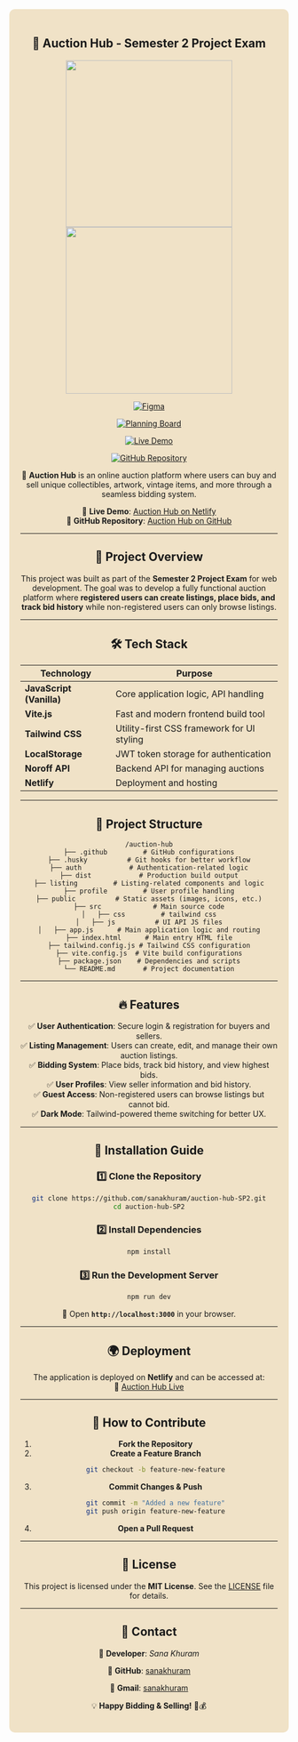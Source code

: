 <div style="background-color: #F0E2C7; padding: 20px; border-radius: 10px; text-align: center;">

## 🎁 Auction Hub - Semester 2 Project Exam

<p align="center">
  <img src="https://github.com/user-attachments/assets/09182040-abd7-4ecf-8ad6-b6d0be882579" width="300" />
  <img src="https://github.com/user-attachments/assets/6b4c635a-2d1e-4ec4-ba05-13610ec7dd35" width="300" />
</p>

[![Figma](https://img.shields.io/badge/Figma-Design-blue?style=for-the-badge&logo=figma)](https://www.figma.com/design/KNSBShYJcA6w3ROnkKjCRL/Semester-Project-2?node-id=267-1706&t=zckP4vAQApGubGxC-1)

[![Planning Board](https://img.shields.io/badge/Planning-Board-yellow?style=for-the-badge&logo=trello)](https://github.com/users/sanakhuram/projects/5)

[![Live Demo](https://img.shields.io/badge/Live-Demo-green?style=for-the-badge&logo=netlify)](https://auction-hub.netlify.app/)

[![GitHub Repository](https://img.shields.io/badge/GitHub-Repo-black?style=for-the-badge&logo=github)](https://github.com/sanakhuram/auction-hub-SP2)


🚀 **Auction Hub** is an online auction platform where users can buy and sell unique collectibles, artwork, vintage items, and more through a seamless bidding system.

📌 **Live Demo**: [Auction Hub on Netlify](https://auction-hub.netlify.app/)  
📌 **GitHub Repository**: [Auction Hub on GitHub](https://github.com/sanakhuram/auction-hub-SP2)  

---

## 📌 Project Overview

This project was built as part of the **Semester 2 Project Exam** for web development. The goal was to develop a fully functional auction platform where **registered users can create listings, place bids, and track bid history** while non-registered users can only browse listings.

---

## 🛠️ Tech Stack

| **Technology**  | **Purpose**  |
|----------------|-------------|
| **JavaScript (Vanilla)** | Core application logic, API handling |
| **Vite.js**  | Fast and modern frontend build tool |
| **Tailwind CSS**  | Utility-first CSS framework for UI styling |
| **LocalStorage** | JWT token storage for authentication |
| **Noroff API** | Backend API for managing auctions |
| **Netlify**  | Deployment and hosting |

---

## 📂 Project Structure

```
/auction-hub
├── .github         # GitHub configurations
├── .husky          # Git hooks for better workflow
├── auth            # Authentication-related logic
├── dist            # Production build output
├── listing         # Listing-related components and logic
├── profile         # User profile handling
├── public          # Static assets (images, icons, etc.)
├── src             # Main source code
│   ├── css         # tailwind css
│   ├── js          # UI API JS files
│   ├── app.js      # Main application logic and routing
├── index.html      # Main entry HTML file
├── tailwind.config.js # Tailwind CSS configuration
├── vite.config.js  # Vite build configurations
├── package.json    # Dependencies and scripts
└── README.md       # Project documentation
```

---

## 🔥 Features

✅ **User Authentication**: Secure login & registration for buyers and sellers.  
✅ **Listing Management**: Users can create, edit, and manage their own auction listings.  
✅ **Bidding System**: Place bids, track bid history, and view highest bids.  
✅ **User Profiles**: View seller information and bid history.  
✅ **Guest Access**: Non-registered users can browse listings but cannot bid.  
✅ **Dark Mode**: Tailwind-powered theme switching for better UX.  

---

## 🚀 Installation Guide

### 1️⃣ Clone the Repository
```bash
git clone https://github.com/sanakhuram/auction-hub-SP2.git
cd auction-hub-SP2
```

### 2️⃣ Install Dependencies
```bash
npm install
```

### 3️⃣ Run the Development Server
```bash
npm run dev
```
💪 Open **`http://localhost:3000`** in your browser.

---

## 🌍 Deployment

The application is deployed on **Netlify** and can be accessed at:  
🔗 [Auction Hub Live](https://auction-hub.netlify.app/)

---

## 🎯 How to Contribute

1. **Fork the Repository**  
2. **Create a Feature Branch**  
   ```bash
   git checkout -b feature-new-feature
   ```
3. **Commit Changes & Push**  
   ```bash
   git commit -m "Added a new feature"
   git push origin feature-new-feature
   ```
4. **Open a Pull Request**  

---

## 📄 License

This project is licensed under the **MIT License**. See the [LICENSE](LICENSE) file for details.

---

## 💎 Contact

📧 **Developer**: *Sana Khuram*  
 
🔗 **GitHub**: [sanakhuram](https://github.com/sanakhuram)

🔗 **Gmail**: [sanakhuram](sana.khuram.baig@gmail.com)

💡 **Happy Bidding & Selling!** 🚀💰

</div>

